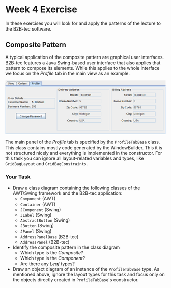 # Week 4 Exercise

In these exercises you will look for and apply the patterns of the lecture to the B2B-tec software.


## Composite Pattern

A typical application of the composite pattern are graphical user interfaces. B2B-tec features a Java Swing-based user interface that also applies that pattern to compose its elements. While this applies to the whole interface we focus on the *Profile* tab in the main view as an example.

![Profile Tab View](images/ProfileTabView.png)

The main panel of the *Profile* tab is specified by the `ProfileTabBase` class. This class contains mostly code generated by the WindowBuilder. This it is not structured nicely and everything is implemented in the constructor. For this task you can ignore all layout-related variables and types, like `GridBagLayout` and `GridBagConstraints`.

### Your Task

- Draw a class diagram containing the following classes of the AWT/Swing framework and the B2B-tec application:
  - `Component` (AWT)
  - `Container` (AWT)
  - `JComponent` (Swing)
  - `JLabel` (Swing)
  - `AbstractButton` (Swing)
  - `JButton` (Swing)
  - `JPanel` (Swing)
  - `AddressPanelBase` (B2B-tec)
  - `AddressPanel` (B2B-tec)
- Identify the composite pattern in the class diagram
  - Which type is the *Composite*?
  - Which type is the *Component*?
  - Are there any *Leaf* types?
- Draw an object diagram of an instance of the `ProfileTabBase` type. As mentioned above, ignore the layout types for this task and focus only on the objects directly created in `ProfileTabBase`'s constructor.


